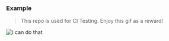 ### Example

> This repo is used for CI Testing. Enjoy this gif as a reward!

![i can do that](http://gph.is/17cvPc4)
